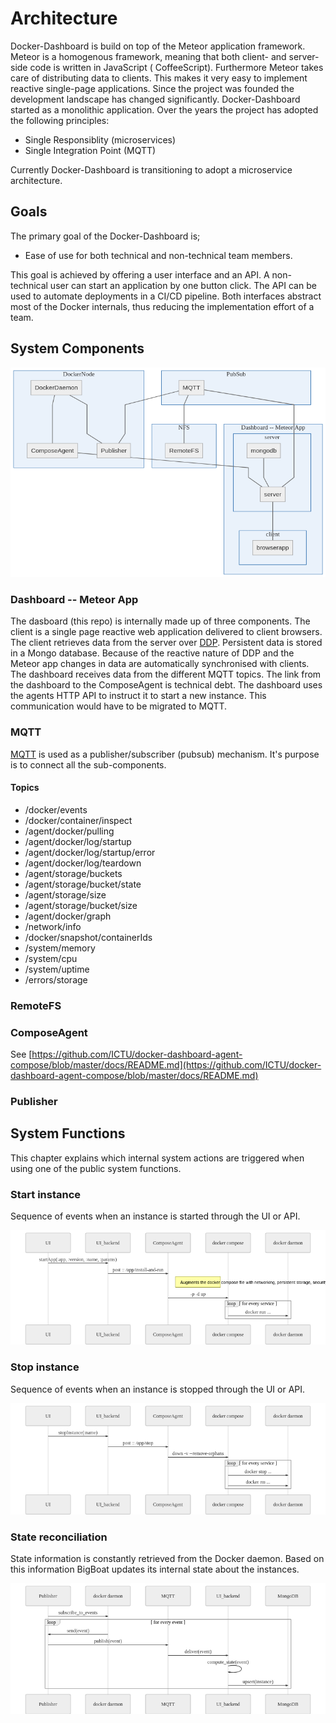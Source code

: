 # Architecture

Docker-Dashboard is build on top of the Meteor application framework. Meteor is a homogenous framework, meaning that both client- and server-side code is written in JavaScript ( CoffeeScript). Furthermore Meteor takes care of distributing data
to clients. This makes it very easy to implement reactive single-page applications. Since the project was founded the development landscape has changed significantly. Docker-Dashboard started as a monolithic application. Over the years the project has adopted the following principles:

- Single Responsiblity (microservices)
- Single Integration Point (MQTT)

Currently Docker-Dashboard is transitioning to adopt a microservice architecture.

## Goals
The primary goal of the Docker-Dashboard is;

- Ease of use for both technical and non-technical team members.

This goal is achieved by offering a user interface and an API. A non-technical user can start an application by one button click. The API can be used to automate deployments in a CI/CD pipeline.
Both interfaces abstract most of the Docker internals, thus reducing the implementation effort of a team.

## System Components
![system components](./system-components.mmd.png)
### Dashboard -- Meteor App
The dasboard (this repo) is internally made up of three components.
The client is a single page reactive web application delivered to client browsers. The client retrieves data from the server over [DDP](https://en.wikipedia.org/wiki/Distributed_Data_Protocol).
Persistent data is stored in a Mongo database. Because of the reactive nature of DDP and the Meteor app changes in data are automatically synchronised with clients.
The dashboard receives data from the different MQTT topics. The link from the dashboard to the ComposeAgent is technical debt. The dashboard uses the agents HTTP API to instruct it to start a new instance. This communication would have to be migrated to MQTT.

### MQTT
[MQTT](https://en.wikipedia.org/wiki/MQTT) is used as a publisher/subscriber (pubsub) mechanism. It's purpose is to connect all the sub-components. 

#### Topics

- /docker/events
- /docker/container/inspect
- /agent/docker/pulling
- /agent/docker/log/startup
- /agent/docker/log/startup/error
- /agent/docker/log/teardown
- /agent/storage/buckets
- /agent/storage/bucket/state
- /agent/storage/size
- /agent/storage/bucket/size
- /agent/docker/graph
- /network/info
- /docker/snapshot/containerIds
- /system/memory
- /system/cpu
- /system/uptime
- /errors/storage

### RemoteFS


### ComposeAgent
See [https://github.com/ICTU/docker-dashboard-agent-compose/blob/master/docs/README.md](https://github.com/ICTU/docker-dashboard-agent-compose/blob/master/docs/README.md)

### Publisher

## System Functions
This chapter explains which internal system actions are triggered when using one of the public system functions.

### Start instance
Sequence of events when an instance is started through the UI or API.

![start instance sequence diagram](./start-instance.mmd.png)


### Stop instance
Sequence of events when an instance is stopped through the UI or API.

![stop instance sequence diagram](./stop-instance.mmd.png)

### State reconciliation
State information is constantly retrieved from the Docker daemon. Based on this information BigBoat updates its internal state about the instances.

![state reconciliation sequence diagram](./state-reconciliation.mmd.png)